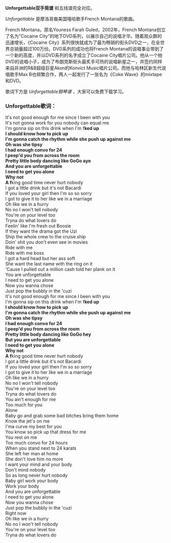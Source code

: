 

**Unforgettable双手简谱** 和五线谱完全对应。

_Unforgettable_ 是摩洛哥裔美国嘻哈歌手French Montana的歌曲。

French Montana，原名Youness Farah Guled，2002年，French Montana创立了名为“Cocaine
City”的地下DVD系列，以展示自己的说唱才华。随着观众群的迅速增长，《Cocaine
City》系列很快就成为了最为畅销的街头DVD之一，在全世界总销量超过100万份。DVD系列的成功也将French
Montana的说唱事业带到了一个新的高度，并以DVD系列的名字成立了Cocaine
City唱片公司。他从一个拍DVD的说唱小子，成为了布朗克斯街头最炙手可热的说唱新星之一，并签约同样来自非洲的R&B超级巨星Akon的Konvict
Music唱片公司。而他与哈林区新生代说唱歌手Max B也频繁合作，两人一起发行了一张名为《Coke Wave》的mixtape和DVD。

歌词下方是 _Unforgettable钢琴谱_ ，大家可以免费下载学习。

### Unforgettable歌词：

It's not good enough for me since I been with you  
It's not gonna work for you nobody can equal me  
I'm gonna sip on this drink when I'm f**ked up  
I should know how to pick up  
I'm gonna catch the rhythm while she push up against me  
Oh was she tipsy  
I had enough convo for 24  
I peep'd you from across the room  
Pretty little body dancing like GoGo aye  
And you are unforgettable  
I need to get you alone  
Why not  
A f**king good time never hurt nobody  
I got a little drink but it's not Bacardi  
If you loved your girl then I'm so so sorry  
I got to give it to her like we in a marriage  
Oh like we in a hurry  
No no I won't tell nobody  
You're on your level too  
Tryna do what lovers do  
Feelin' like I'm fresh out Boosie  
If they want the drama got the Uzi  
Ship the whole crew to the cruise ship  
Doin' shit you don't even see in movies  
Ride with me  
Ride with me boss  
I got a hard head but her ass soft  
She want the last name with the ring on it  
'Cause I pulled out a million cash told her plank on it  
You are unforgettable  
I need to get you alone  
Now you wanna chose  
Just pop the bubbly in the 'cuzi  
It's not good enough for me since I been with you  
I'm gonna sip on this drink when I'm f**ked up  
I should know how to pick up  
I'm gonna catch the rhythm while she push up against me  
Oh was she tipsy  
I had enough convo for 24  
I peep'd you from across the room  
Pretty little body dancing like GoGo hey  
But you are unforgettable  
I need to get you alone  
Why not  
A f**king good time never hurt nobody  
I got a little drink but it's not Bacardi  
If you loved your girl then I'm so so sorry  
I got to give it to her like we in a marriage  
Oh like we in a hurry  
No no I won't tell nobody  
You're on your level too  
Tryna do what lovers do  
You ain't enough for me  
Too much for you  
Alone  
Baby go and grab some bad bitches bring them home  
Know the jet's on me  
I'ma curve my best for you  
You know so pick up that dress for me  
You rest on me  
Too much convo for 24 hours  
When you stand next to 24 karats  
She left her man at home  
She don't love him no more  
I want your mind and your body  
Don't mind nobody  
So as long never hurt nobody  
Baby girl work your body  
Work your body  
And you are unforgettable  
I need to get you alone  
Now you wanna chose  
Just pop the bubbly in the 'cuzi  
Right now  
Oh like we in a hurry  
No no I won't tell nobody  
You're on your level too  
Tryna do what lovers do

